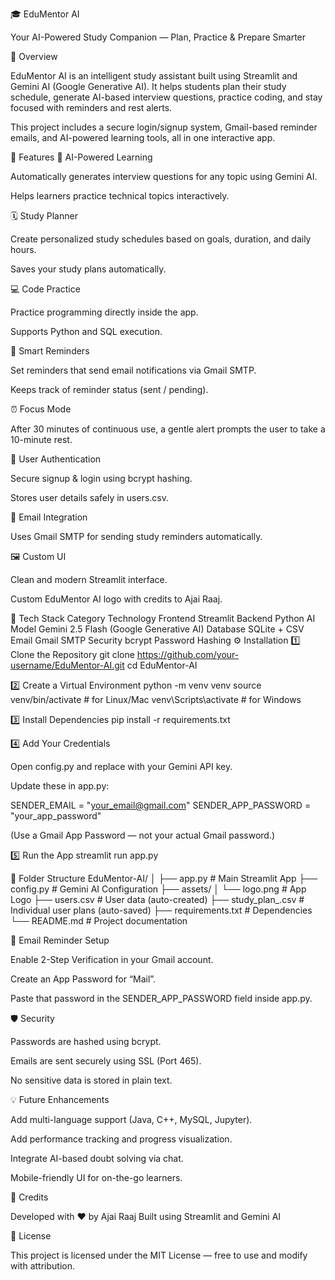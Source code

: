 🎓 EduMentor AI

Your AI-Powered Study Companion — Plan, Practice & Prepare Smarter

🚀 Overview

EduMentor AI is an intelligent study assistant built using Streamlit and Gemini AI (Google Generative AI).
It helps students plan their study schedule, generate AI-based interview questions, practice coding, and stay focused with reminders and rest alerts.

This project includes a secure login/signup system, Gmail-based reminder emails, and AI-powered learning tools, all in one interactive app.

🌟 Features
🧠 AI-Powered Learning

Automatically generates interview questions for any topic using Gemini AI.

Helps learners practice technical topics interactively.

🗓 Study Planner

Create personalized study schedules based on goals, duration, and daily hours.

Saves your study plans automatically.

💻 Code Practice

Practice programming directly inside the app.

Supports Python and SQL execution.

🔔 Smart Reminders

Set reminders that send email notifications via Gmail SMTP.

Keeps track of reminder status (sent / pending).

⏰ Focus Mode

After 30 minutes of continuous use, a gentle alert prompts the user to take a 10-minute rest.

🔐 User Authentication

Secure signup & login using bcrypt hashing.

Stores user details safely in users.csv.

💌 Email Integration

Uses Gmail SMTP for sending study reminders automatically.

🖼 Custom UI

Clean and modern Streamlit interface.

Custom EduMentor AI logo with credits to Ajai Raaj.

🧩 Tech Stack
Category	Technology
Frontend	Streamlit
Backend	Python
AI Model	Gemini 2.5 Flash (Google Generative AI)
Database	SQLite + CSV
Email	Gmail SMTP
Security	bcrypt Password Hashing
⚙️ Installation
1️⃣ Clone the Repository
git clone https://github.com/your-username/EduMentor-AI.git
cd EduMentor-AI

2️⃣ Create a Virtual Environment
python -m venv venv
source venv/bin/activate   # for Linux/Mac
venv\Scripts\activate      # for Windows

3️⃣ Install Dependencies
pip install -r requirements.txt

4️⃣ Add Your Credentials

Open config.py and replace with your Gemini API key.

Update these in app.py:

SENDER_EMAIL = "your_email@gmail.com"
SENDER_APP_PASSWORD = "your_app_password"


(Use a Gmail App Password — not your actual Gmail password.)

5️⃣ Run the App
streamlit run app.py

🧠 Folder Structure
EduMentor-AI/
│
├── app.py                # Main Streamlit App
├── config.py             # Gemini AI Configuration
├── assets/
│   └── logo.png          # App Logo
├── users.csv             # User data (auto-created)
├── study_plan_<user>.csv # Individual user plans (auto-saved)
├── requirements.txt      # Dependencies
└── README.md             # Project documentation

📧 Email Reminder Setup

Enable 2-Step Verification in your Gmail account.

Create an App Password for “Mail”.

Paste that password in the SENDER_APP_PASSWORD field inside app.py.

🛡️ Security

Passwords are hashed using bcrypt.

Emails are sent securely using SSL (Port 465).

No sensitive data is stored in plain text.

💡 Future Enhancements

Add multi-language support (Java, C++, MySQL, Jupyter).

Add performance tracking and progress visualization.

Integrate AI-based doubt solving via chat.

Mobile-friendly UI for on-the-go learners.

🙌 Credits

Developed with ❤️ by Ajai Raaj
Built using Streamlit and Gemini AI

📜 License

This project is licensed under the MIT License — free to use and modify with attribution.
